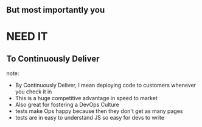 ## But most importantly you
# NEED IT
## To Continuously Deliver

note:
- By Continuously Deliver, I mean deploying code to customers whenever you check it in
- This is a huge competitive advantage in speed to market
- Also great for fostering a DevOps Culture
- tests make Ops happy because then they don't get as many pages
- tests are in easy to understand JS so easy for devs to write